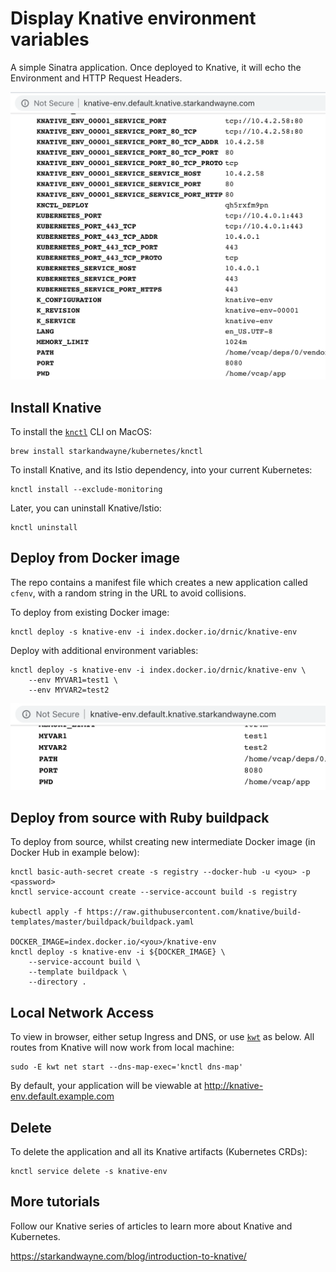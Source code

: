 # Display Knative environment variables

A simple Sinatra application. Once deployed to Knative, it will echo the Environment and HTTP Request Headers.

![demo](docs/images/knative-env.png)

## Install Knative

To install the [`knctl`](https://github.com/cppforlife/knctl) CLI on MacOS:

```shell
brew install starkandwayne/kubernetes/knctl
```

To install Knative, and its Istio dependency, into your current Kubernetes:

```shell
knctl install --exclude-monitoring
```

Later, you can uninstall Knative/Istio:

```shell
knctl uninstall
```

## Deploy from Docker image

The repo contains a manifest file which creates a new application called `cfenv`, with a random string in the URL to avoid collisions.

To deploy from existing Docker image:

```shell
knctl deploy -s knative-env -i index.docker.io/drnic/knative-env
```

Deploy with additional environment variables:

```shell
knctl deploy -s knative-env -i index.docker.io/drnic/knative-env \
    --env MYVAR1=test1 \
    --env MYVAR2=test2
```

![myvars](docs/images/knative-env-myvars.png)

## Deploy from source with Ruby buildpack

To deploy from source, whilst creating new intermediate Docker image (in Docker Hub in example below):

```shell
knctl basic-auth-secret create -s registry --docker-hub -u <you> -p <password>
knctl service-account create --service-account build -s registry

kubectl apply -f https://raw.githubusercontent.com/knative/build-templates/master/buildpack/buildpack.yaml

DOCKER_IMAGE=index.docker.io/<you>/knative-env
knctl deploy -s knative-env -i ${DOCKER_IMAGE} \
    --service-account build \
    --template buildpack \
    --directory .
```

## Local Network Access

To view in browser, either setup Ingress and DNS, or use [`kwt`](https://github.com/cppforlife/kwt) as below. All routes from Knative will now work from local machine:

```shell
sudo -E kwt net start --dns-map-exec='knctl dns-map'
```

By default, your application will be viewable at http://knative-env.default.example.com

## Delete

To delete the application and all its Knative artifacts (Kubernetes CRDs):

```shell
knctl service delete -s knative-env
```

## More tutorials

Follow our Knative series of articles to learn more about Knative and Kubernetes.

https://starkandwayne.com/blog/introduction-to-knative/

